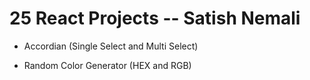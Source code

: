 # 25 React Projects -- Satish Nemali

- Accordian (Single Select and Multi Select)

- Random Color Generator (HEX and RGB)
